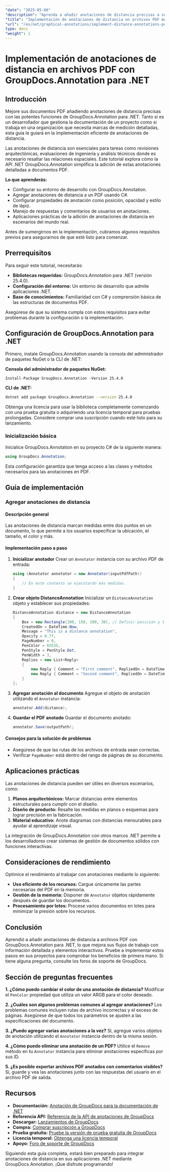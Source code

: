 ```yaml
---
"date": "2025-05-06"
"description": "Aprenda a añadir anotaciones de distancia precisas a sus documentos PDF con GroupDocs.Annotation para .NET. Esta guía abarca la instalación, configuración y aplicaciones prácticas."
"title": "Implementación de anotaciones de distancia en archivos PDF mediante GroupDocs.Annotation para .NET"
"url": "/es/net/graphical-annotations/implement-distance-annotations-pdfs-groupdocs-dotnet/"
type: docs
"weight": 1
---
```


# Implementación de anotaciones de distancia en archivos PDF con GroupDocs.Annotation para .NET

## Introducción

Mejore sus documentos PDF añadiendo anotaciones de distancia precisas con las potentes funciones de GroupDocs.Annotation para .NET. Tanto si es un desarrollador que gestiona la documentación de un proyecto como si trabaja en una organización que necesita marcas de medición detalladas, esta guía le guiará en la implementación eficiente de anotaciones de distancia.

Las anotaciones de distancia son esenciales para tareas como revisiones arquitectónicas, evaluaciones de ingeniería y análisis técnicos donde es necesario resaltar las relaciones espaciales. Este tutorial explora cómo la API .NET GroupDocs.Annotation simplifica la adición de estas anotaciones detalladas a documentos PDF.

**Lo que aprenderás:**
- Configurar su entorno de desarrollo con GroupDocs.Annotation.
- Agregar anotaciones de distancia a un PDF usando C#.
- Configurar propiedades de anotación como posición, opacidad y estilo de lápiz.
- Manejo de respuestas y comentarios de usuarios en anotaciones.
- Aplicaciones prácticas de la adición de anotaciones de distancia en escenarios del mundo real.

Antes de sumergirnos en la implementación, cubramos algunos requisitos previos para asegurarnos de que esté listo para comenzar.

## Prerrequisitos

Para seguir este tutorial, necesitarás:
- **Bibliotecas requeridas:** GroupDocs.Annotation para .NET (versión 25.4.0).
- **Configuración del entorno:** Un entorno de desarrollo que admite aplicaciones .NET.
- **Base de conocimientos:** Familiaridad con C# y comprensión básica de las estructuras de documentos PDF.

Asegúrese de que su sistema cumpla con estos requisitos para evitar problemas durante la configuración o la implementación.

## Configuración de GroupDocs.Annotation para .NET

Primero, instale GroupDocs.Annotation usando la consola del administrador de paquetes NuGet o la CLI de .NET:

**Consola del administrador de paquetes NuGet:**
```shell
Install-Package GroupDocs.Annotation -Version 25.4.0
```

**CLI de .NET:**
```bash
dotnet add package GroupDocs.Annotation --version 25.4.0
```

Obtenga una licencia para usar la biblioteca completamente comenzando con una prueba gratuita o adquiriendo una licencia temporal para pruebas prolongadas. Considere comprar una suscripción cuando esté listo para su lanzamiento.

### Inicialización básica

Inicialice GroupDocs.Annotation en su proyecto C# de la siguiente manera:
```csharp
using GroupDocs.Annotation;
```

Esta configuración garantiza que tenga acceso a las clases y métodos necesarios para las anotaciones en PDF.

## Guía de implementación

### Agregar anotaciones de distancia

#### Descripción general

Las anotaciones de distancia marcan medidas entre dos puntos en un documento, lo que permite a los usuarios especificar la ubicación, el tamaño, el color y más.

#### Implementación paso a paso
1. **Inicializar anotador**
   Crear un `Annotator` instancia con su archivo PDF de entrada:
   ```csharp
   using (Annotator annotator = new Annotator(inputPdfPath))
   {
       // En este contexto se ejecutarán más medidas.
   }
   ```
2. **Crear objeto DistanceAnnotation**
   Inicializar un `DistanceAnnotation` objeto y establecer sus propiedades:
   ```csharp
   DistanceAnnotation distance = new DistanceAnnotation
   {
       Box = new Rectangle(200, 150, 200, 30), // Definir posición y tamaño.
       CreatedOn = DateTime.Now,
       Message = "This is a distance annotation",
       Opacity = 0.7f,
       PageNumber = 0,
       PenColor = 65535,
       PenStyle = PenStyle.Dot,
       PenWidth = 3,
       Replies = new List<Reply>
       {
           new Reply { Comment = "First comment", RepliedOn = DateTime.Now },
           new Reply { Comment = "Second comment", RepliedOn = DateTime.Now }
       }
   };
   ```
3. **Agregar anotación al documento**
   Agregue el objeto de anotación utilizando el `Annotator` instancia:
   ```csharp
   annotator.Add(distance);
   ```
4. **Guardar el PDF anotado**
   Guardar el documento anotado:
   ```csharp
   annotator.Save(outputPath);
   ```

#### Consejos para la solución de problemas
- Asegúrese de que las rutas de los archivos de entrada sean correctas.
- Verificar `PageNumber` está dentro del rango de páginas de su documento.

## Aplicaciones prácticas

Las anotaciones de distancia pueden ser útiles en diversos escenarios, como:
1. **Planos arquitectónicos:** Marcar distancias entre elementos estructurales para cumplir con el diseño.
2. **Diseño de producto:** Resalte las medidas en planos o esquemas para lograr precisión en la fabricación.
3. **Material educativo:** Anote diagramas con distancias mensurables para ayudar al aprendizaje visual.

La integración de GroupDocs.Annotation con otros marcos .NET permite a los desarrolladores crear sistemas de gestión de documentos sólidos con funciones interactivas.

## Consideraciones de rendimiento

Optimice el rendimiento al trabajar con anotaciones mediante lo siguiente:
- **Uso eficiente de los recursos:** Cargue únicamente las partes necesarias del PDF en la memoria.
- **Gestión de la memoria:** Disponer de `Annotator` objetos rápidamente después de guardar los documentos.
- **Procesamiento por lotes:** Procese varios documentos en lotes para minimizar la presión sobre los recursos.

## Conclusión

Aprendió a añadir anotaciones de distancia a archivos PDF con GroupDocs.Annotation para .NET, lo que mejora sus flujos de trabajo con información detallada y elementos interactivos. Pruebe a implementar estos pasos en sus proyectos para comprobar los beneficios de primera mano. Si tiene alguna pregunta, consulte los foros de soporte de GroupDocs.

## Sección de preguntas frecuentes

**1. ¿Cómo puedo cambiar el color de una anotación de distancia?**
   Modificar el `PenColor` propiedad que utiliza un valor ARGB para el color deseado.

**2. ¿Cuáles son algunos problemas comunes al agregar anotaciones?**
   Los problemas comunes incluyen rutas de archivo incorrectas y el exceso de páginas. Asegúrese de que todos los parámetros se ajusten a las especificaciones del documento.

**3. ¿Puedo agregar varias anotaciones a la vez?**
   Sí, agregue varios objetos de anotación utilizando el `Annotator` instancia dentro de la misma sesión.

**4. ¿Cómo puedo eliminar una anotación de un PDF?**
   Utilice el `Remove` método en tu `Annotator` instancia para eliminar anotaciones específicas por sus ID.

**5. ¿Es posible exportar archivos PDF anotados con comentarios visibles?**
   Sí, guarde y vea las anotaciones junto con las respuestas del usuario en el archivo PDF de salida.

## Recursos
- **Documentación:** [Anotación de GroupDocs para la documentación de .NET](https://docs.groupdocs.com/annotation/net/)
- **Referencia API:** [Referencia de la API de anotaciones de GroupDocs](https://reference.groupdocs.com/annotation/net/)
- **Descargar:** [Lanzamientos de GroupDocs](https://releases.groupdocs.com/annotation/net/)
- **Compra:** [Comprar suscripción a GroupDocs](https://purchase.groupdocs.com/buy)
- **Prueba gratuita:** [Pruebe la versión de prueba gratuita de GroupDocs](https://releases.groupdocs.com/annotation/net/)
- **Licencia temporal:** [Obtenga una licencia temporal](https://purchase.groupdocs.com/temporary-license/)
- **Apoyo:** [Foro de soporte de GroupDocs](https://forum.groupdocs.com/c/annotation/) 

Siguiendo esta guía completa, estará bien preparado para integrar anotaciones de distancia en sus aplicaciones .NET mediante GroupDocs.Annotation. ¡Que disfrute programando!